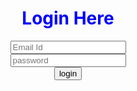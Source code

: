 
<html>
<head>
<title>Login</title>
<body>
<center>
<font color="blue"> <h1> Login Here </h1></font>
<input type="text" placeholder="Email Id">
<br>
<input type="password" placeholder="password">
<br>
<input type="submit" value="login">
</center>
</body>
</head>
</html>
